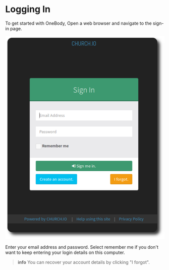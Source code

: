 # Logging In

To get started with OneBody, Open a web browser and navigate to the sign-in page.

![Logging In](../img/getting-started/getting-started-4.png)


Enter your email address and password. Select remember me if you don't want to keep entering your login details on this computer.

> **info** You can recover your account details by clicking "I forgot".

<p>
